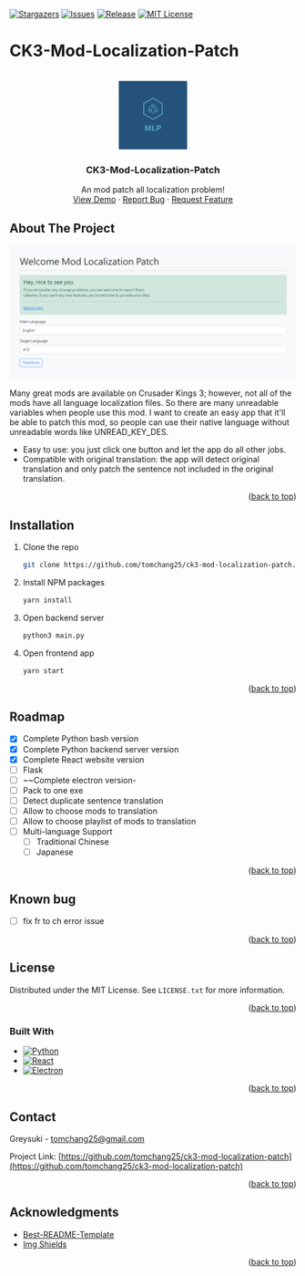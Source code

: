 <div id="top"></div>

[![Stargazers][stars-shield]][stars-url]
[![Issues][issues-shield]][issues-url]
[![Release][release-shield]][release-url]
[![MIT License][license-shield]][license-url]


# CK3-Mod-Localization-Patch

<!-- PROJECT LOGO -->
<br />
<div align="center">
  <a href="https://github.com/tomchang25/ck3-mod-localization-patch">
    <img src="images/logo.png" alt="Logo" width="120" height="120">
  </a>

  <h3 align="center">CK3-Mod-Localization-Patch</h3>

  <p align="center">
    An mod patch all localization problem!
    <br />
    <a href="https://github.com/tomchang25/ck3-mod-localization-patch">View Demo</a>
    ·
    <a href="https://github.com/tomchang25/ck3-mod-localization-patch/issues">Report Bug</a>
    ·
    <a href="https://github.com/tomchang25/ck3-mod-localization-patch/issues">Request Feature</a>
  </p>
</div>

<!-- ABOUT THE PROJECT -->
## About The Project

[![Product Name Screen Shot][product-screenshot]](https://github.com/tomchang25/ck3-mod-localization-patch)

Many great mods are available on Crusader Kings 3; however, not all of the mods have all language localization files. So there are many unreadable variables when people use this mod. I want to create an easy app that it'll be able to patch this mod, so people can use their native language without unreadable words like UNREAD_KEY_DES.

* Easy to use: you just click one button and let the app do all other jobs.
* Compatible with original translation: the app will detect original translation and only patch the sentence not included in the original translation.

<p align="right">(<a href="#top">back to top</a>)</p>

<!-- GETTING STARTED -->
## Installation

1. Clone the repo
   ```sh
   git clone https://github.com/tomchang25/ck3-mod-localization-patch.git
   ```
3. Install NPM packages
   ```sh
   yarn install
   ```
4. Open backend server
   ```sh
   python3 main.py
   ```
5. Open frontend app
   ```js
   yarn start
   ```

<p align="right">(<a href="#top">back to top</a>)</p>



<!-- USAGE EXAMPLES -->
<!--  
## Usage

Use this space to show useful examples of how a project can be used. Additional screenshots, code examples and demos work well in this space. You may also link to more resources.

_For more examples, please refer to the [Documentation](https://example.com)_

<p align="right">(<a href="#top">back to top</a>)</p>
 -->


<!-- ROADMAP -->
## Roadmap

- [x] Complete Python bash version
- [x] Complete Python backend server version
- [x] Complete React website version
- [ ] Flask
- [ ] ~~Complete electron version-
- [ ] Pack to one exe
- [ ] Detect duplicate sentence translation
- [ ] Allow to choose mods to translation
- [ ] Allow to choose playlist of mods to translation
- [ ] Multi-language Support
    - [ ] Traditional Chinese
    - [ ] Japanese

<p align="right">(<a href="#top">back to top</a>)</p>

## Known bug
- [ ] fix fr to ch error issue

<p align="right">(<a href="#top">back to top</a>)</p>


<!-- LICENSE -->
## License

Distributed under the MIT License. See `LICENSE.txt` for more information.

<p align="right">(<a href="#top">back to top</a>)</p>


### Built With

* [![Python][Python]][Python-url]
* [![React][React.js]][React-url]
* [![Electron][Electron.js]][Electron-url]

<p align="right">(<a href="#top">back to top</a>)</p>



<!-- CONTACT -->
## Contact

Greysuki  - tomchang25@gmail.com

Project Link: [https://github.com/tomchang25/ck3-mod-localization-patch](https://github.com/tomchang25/ck3-mod-localization-patch)

<p align="right">(<a href="#top">back to top</a>)</p>



<!-- ACKNOWLEDGMENTS -->
## Acknowledgments

* [Best-README-Template]( https://github.com/othneildrew/Best-README-Template)
* [Img Shields](https://shields.io)

<p align="right">(<a href="#top">back to top</a>)</p>

<!-- MARKDOWN LINKS & IMAGES -->
<!-- https://www.markdownguide.org/basic-syntax/#reference-style-links -->
[release-shield]: https://img.shields.io/github/release/tomchang25/ck3-mod-localization-patch.svg?style=for-the-badge
[release-url]: https://github.com/tomchang25/ck3-mod-localization-patch/releases
[stars-shield]: https://img.shields.io/github/stars/tomchang25/ck3-mod-localization-patch.svg?style=for-the-badge
[stars-url]: https://github.com/tomchang25/ck3-mod-localization-patch/stargazers
[issues-shield]: https://img.shields.io/github/issues/tomchang25/ck3-mod-localization-patch.svg?style=for-the-badge
[issues-url]: https://github.com/tomchang25/ck3-mod-localization-patch/issues
[license-shield]: https://img.shields.io/github/license/tomchang25/ck3-mod-localization-patch.svg?style=for-the-badge
[license-url]: https://github.com/tomchang25/ck3-mod-localization-patch/LICENSE.txt
[product-screenshot]: images/screenshot.png

<!-- Language link  -->
[Python]: https://img.shields.io/badge/Python-00000?style=for-the-badge&logo=python&logoColor=white
[Python-url]: https://www.python.org/
[React.js]: https://img.shields.io/badge/React-20232A?style=for-the-badge&logo=react&logoColor=61DAFB
[React-url]: https://reactjs.org/
[Electron.js]: https://img.shields.io/badge/Electron-35495E?style=for-the-badge&logo=electron&logoColor=4FC08D
[Electron-url]: https://www.electronjs.org/
